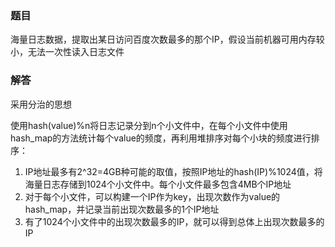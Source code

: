 ### 题目

海量日志数据，提取出某日访问百度次数最多的那个IP，假设当前机器可用内存较小，无法一次性读入日志文件

### 解答

采用分治的思想

使用hash(value)%n将日志记录分到n个小文件中，在每个小文件中使用hash_map的方法统计每个value的频度，再利用堆排序对每个小块的频度进行排序：

1. IP地址最多有2^32=4GB种可能的取值，按照IP地址的hash(IP)%1024值，将海量日志存储到1024个小文件中。每个小文件最多包含4MB个IP地址
2. 对于每个小文件，可以构建一个IP作为key，出现次数作为value的hash_map，并记录当前出现次数最多的1个IP地址
3. 有了1024个小文件中的出现次数最多的IP，就可以得到总体上出现次数最多的IP